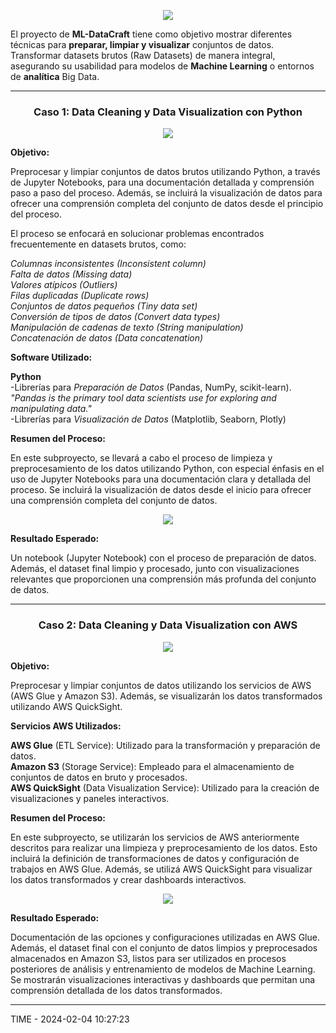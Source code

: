 <p align="center"><img src="https://github.com/ccalvop/ML-DataCraft/assets/126183973/d0f7ae71-5299-48fd-a67c-d0588d2b3cdc" /></p>

El proyecto de **ML-DataCraft** tiene como objetivo mostrar diferentes técnicas para **preparar, limpiar y visualizar** conjuntos de datos. Transformar datasets brutos (Raw Datasets) de manera integral, asegurando su usabilidad para modelos de **Machine Learning** o entornos de **analítica** Big Data.

***

### <p align="center">Caso 1: Data Cleaning y Data Visualization con Python</p>

<p align="center"><img src="https://github.com/ccalvop/ML-DataCraft/assets/126183973/dbab2846-4b01-48eb-a20c-7d8ed16af63d" /></p>

**Objetivo:**

Preprocesar y limpiar conjuntos de datos brutos utilizando Python, a través de Jupyter Notebooks, para una documentación detallada y comprensión paso a paso del proceso. Además, se incluirá la visualización de datos para ofrecer una comprensión completa del conjunto de datos desde el principio del proceso.

El proceso se enfocará en solucionar problemas encontrados frecuentemente en datasets brutos, como:

*Columnas inconsistentes (Inconsistent column)  
Falta de datos (Missing data)  
Valores atípicos (Outliers)  
Filas duplicadas (Duplicate rows)  
Conjuntos de datos pequeños (Tiny data set)  
Conversión de tipos de datos (Convert data types)  
Manipulación de cadenas de texto (String manipulation)  
Concatenación de datos (Data concatenation)*

**Software Utilizado:**

**Python**  
  -Librerías para *Preparación de Datos* (Pandas, NumPy, scikit-learn).  
      *"Pandas is the primary tool data scientists use for exploring and manipulating data."*  
  -Librerías para *Visualización de Datos* (Matplotlib, Seaborn, Plotly)

**Resumen del Proceso:**

En este subproyecto, se llevará a cabo el proceso de limpieza y preprocesamiento de los datos utilizando Python, con especial énfasis en el uso de Jupyter Notebooks para una documentación clara y detallada del proceso. Se incluirá la visualización de datos desde el inicio para ofrecer una comprensión completa del conjunto de datos.

<p align="center"><img src="https://github.com/ccalvop/ML-DataCraft/assets/126183973/838c9e3f-1e28-460f-8d05-8d386e7aba6c" /></p>

**Resultado Esperado:**

Un notebook (Jupyter Notebook) con el proceso de preparación de datos. Además, el dataset final limpio y procesado, junto con visualizaciones relevantes que proporcionen una comprensión más profunda del conjunto de datos.

***

### <p align="center">Caso 2: Data Cleaning y Data Visualization con AWS</p>

<p align="center"><img src="https://github.com/ccalvop/ML-DataCraft/assets/126183973/583b8551-7b1a-4013-80bc-c5ecfb5724f5" /></p>

**Objetivo:**

Preprocesar y limpiar conjuntos de datos utilizando los servicios de AWS (AWS Glue y Amazon S3). Además, se visualizarán los datos transformados utilizando AWS QuickSight.

**Servicios AWS Utilizados:**

**AWS Glue** (ETL Service): Utilizado para la transformación y preparación de datos.  
**Amazon S3** (Storage Service): Empleado para el almacenamiento de conjuntos de datos en bruto y procesados.  
**AWS QuickSight** (Data Visualization Service): Utilizado para la creación de visualizaciones y paneles interactivos.

**Resumen del Proceso:**

En este subproyecto, se utilizarán los servicios de AWS anteriormente descritos para realizar una limpieza y preprocesamiento de los datos. Esto incluirá la definición de transformaciones de datos y configuración de trabajos en AWS Glue. Además, se utilizá AWS QuickSight para visualizar los datos transformados y crear dashboards interactivos.

<p align="center"><img src="https://github.com/ccalvop/ML-DataCraft/assets/126183973/863e37a2-5887-4f69-a297-2c9748c5e28b" /></p>

**Resultado Esperado:**

Documentación de las opciones y configuraciones utilizadas en AWS Glue. Además, el dataset final con el conjunto de datos limpios y preprocesados almacenados en Amazon S3, listos para ser utilizados en procesos posteriores de análisis y entrenamiento de modelos de Machine Learning. Se mostrarán visualizaciones interactivas y dashboards que permitan una comprensión detallada de los datos transformados.

***

TIME - 2024-02-04 10:27:23